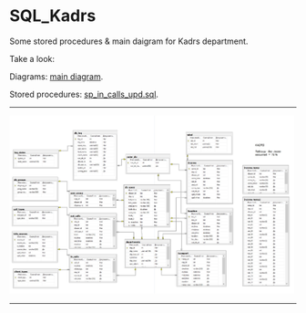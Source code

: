 # SQL_Kadrs
Some stored procedures & main daigram for Kadrs department.

Take a look: 

Diagrams: 
<a href="http://w55.webutu.com/SQL_Kadrs/Screenshots/main_diagram.jpg">main diagram</a>.

Stored procedures: 
<a href="http://w55.webutu.com/SQL_Kadrs/Procedures/sp_in_calls_upd.sql">sp_in_calls_upd.sql</a>.

<hr>
<img width="500" src="Screenshots/main_diagram.jpg" alt="main_diagram.jpg" />
<hr>
